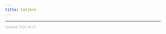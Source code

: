 ```yaml
---
title: Calibre
---
```


---

<sup><sub><font color="#a6a6a6">Updated: 2020-10-27</font></sub></sup>
